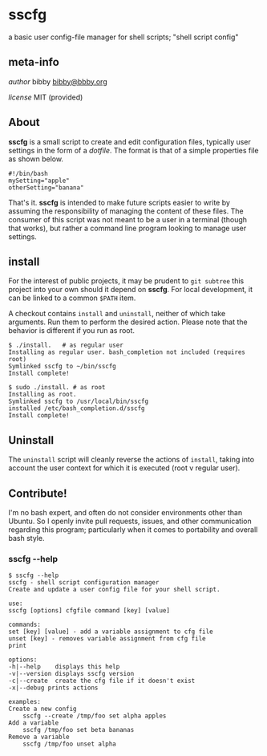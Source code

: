 # sscfg

a basic user config-file manager for shell scripts; "shell script config"

## meta-info

*author* bibby <bibby@bbby.org>

*license* MIT (provided)

## About

**sscfg** is a small script to create and edit configuration files, typically user settings in the form of a *dotfile*. The format is that of a simple properties file as shown below.

    #!/bin/bash
    mySetting="apple"
    otherSetting="banana"

That's it. **sscfg** is intended to make future scripts easier to write by assuming the responsibility of managing the content of these files. The consumer of this script was not meant to be a user in a terminal (though that works),  but rather a command line program looking to manage user settings.

## install

For the interest of public projects, it may be prudent to `git subtree` this project into your own should it depend on **sscfg**. For local development, it can be linked to a common `$PATH` item.

A checkout contains `install` and `uninstall`, neither of which take arguments. Run them to perform the desired action. Please note that the behavior is different if you run as root.

    $ ./install.   # as regular user
    Installing as regular user. bash_completion not included (requires root)
    Symlinked sscfg to ~/bin/sscfg
    Install complete!

    $ sudo ./install. # as root
    Installing as root.
    Symlinked sscfg to /usr/local/bin/sscfg
    installed /etc/bash_completion.d/sscfg 
    Install complete!

## Uninstall

The `uninstall` script will cleanly reverse the actions of `install`, taking into account the user context for which it is executed (root v regular user).

## Contribute!

I'm no bash expert, and often do not consider environments other than Ubuntu. So I openly invite pull requests, issues, and other communication regarding this program; particularly when it comes to portability and overall bash style.  

### sscfg --help

	$ sscfg --help
    sscfg - shell script configuration manager
    Create and update a user config file for your shell script.
     
    use:
    sscfg [options] cfgfile command [key] [value]
     
    commands:
    set [key] [value] - add a variable assignment to cfg file
    unset [key] - removes variable assignment from cfg file
    print
     
    options:
    -h|--help    displays this help
    -v|--version displays sscfg version
    -c|--create  create the cfg file if it doesn't exist
    -x|--debug prints actions
     
    examples:
    Create a new config
        sscfg --create /tmp/foo set alpha apples
    Add a variable
        sscfg /tmp/foo set beta bananas
    Remove a variable
        sscfg /tmp/foo unset alpha
